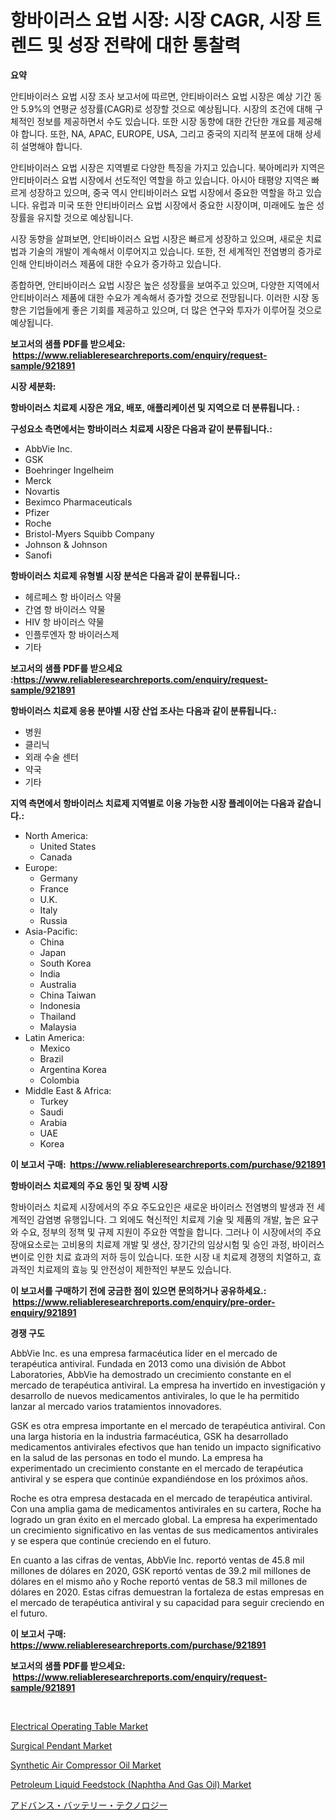 <p><h1>항바이러스 요법 시장: 시장 CAGR, 시장 트렌드 및 성장 전략에 대한 통찰력</h1></p><p><strong>요약</strong></p>
<p><p>안티바이러스 요법 시장 조사 보고서에 따르면, 안티바이러스 요법 시장은 예상 기간 동안 5.9%의 연평균 성장률(CAGR)로 성장할 것으로 예상됩니다. 시장의 조건에 대해 구체적인 정보를 제공하면서 수도 있습니다. 또한 시장 동향에 대한 간단한 개요를 제공해야 합니다. 또한, NA, APAC, EUROPE, USA, 그리고 중국의 지리적 분포에 대해 상세히 설명해야 합니다. </p><p>안티바이러스 요법 시장은 지역별로 다양한 특징을 가지고 있습니다. 북아메리카 지역은 안티바이러스 요법 시장에서 선도적인 역할을 하고 있습니다. 아시아 태평양 지역은 빠르게 성장하고 있으며, 중국 역시 안티바이러스 요법 시장에서 중요한 역할을 하고 있습니다. 유럽과 미국 또한 안티바이러스 요법 시장에서 중요한 시장이며, 미래에도 높은 성장률을 유지할 것으로 예상됩니다.</p><p>시장 동향을 살펴보면, 안티바이러스 요법 시장은 빠르게 성장하고 있으며, 새로운 치료법과 기술의 개발이 계속해서 이루어지고 있습니다. 또한, 전 세계적인 전염병의 증가로 인해 안티바이러스 제품에 대한 수요가 증가하고 있습니다.</p><p>종합하면, 안티바이러스 요법 시장은 높은 성장률을 보여주고 있으며, 다양한 지역에서 안티바이러스 제품에 대한 수요가 계속해서 증가할 것으로 전망됩니다. 이러한 시장 동향은 기업들에게 좋은 기회를 제공하고 있으며, 더 많은 연구와 투자가 이루어질 것으로 예상됩니다.</p></p>
<p><strong>보고서의 샘플 PDF를 받으세요: &nbsp;<a href="https://www.reliableresearchreports.com/enquiry/request-sample/921891">https://www.reliableresearchreports.com/enquiry/request-sample/921891</a></strong></p>
<p><strong>시장 세분화:</strong></p>
<p><strong> 항바이러스 치료제 시장은 개요, 배포, 애플리케이션 및 지역으로 더 분류됩니다. :</strong></p>
<p><strong>구성요소 측면에서는 항바이러스 치료제 시장은 다음과 같이 분류됩니다.:</strong></p>
<p><ul><li>AbbVie Inc.</li><li>GSK</li><li>Boehringer Ingelheim</li><li>Merck</li><li>Novartis</li><li>Beximco Pharmaceuticals</li><li>Pfizer</li><li>Roche</li><li>Bristol-Myers Squibb Company</li><li>Johnson & Johnson</li><li>Sanofi</li></ul></p>
<p><strong> 항바이러스 치료제 유형별 시장 분석은 다음과 같이 분류됩니다.:</strong></p>
<p><ul><li>헤르페스 항 바이러스 약물</li><li>간염 항 바이러스 약물</li><li>HIV 항 바이러스 약물</li><li>인플루엔자 항 바이러스제</li><li>기타</li></ul></p>
<p><strong>보고서의 샘플 PDF를 받으세요 :<a href="https://www.reliableresearchreports.com/enquiry/request-sample/921891">https://www.reliableresearchreports.com/enquiry/request-sample/921891</a></strong></p>
<p><strong> 항바이러스 치료제 응용 분야별 시장 산업 조사는 다음과 같이 분류됩니다.:</strong></p>
<p><ul><li>병원</li><li>클리닉</li><li>외래 수술 센터</li><li>약국</li><li>기타</li></ul></p>
<p><strong>지역 측면에서 항바이러스 치료제 지역별로 이용 가능한 시장 플레이어는 다음과 같습니다.:</strong></p>
<p><ul>
    <li>
        North America:
        <ul>
            <li>United States</li>
            <li>Canada</li>
        </ul>
    </li>
    <li>
        Europe:
        <ul>
            <li>Germany</li>
            <li>France</li>
            <li>U.K.</li>
            <li>Italy</li>
            <li>Russia</li>
        </ul>
    </li>
    <li>
        Asia-Pacific:
        <ul>
            <li>China</li>
            <li>Japan</li>
            <li>South Korea</li>
            <li>India</li>
            <li>Australia</li>
            <li>China Taiwan</li>
            <li>Indonesia</li>
            <li>Thailand</li>
            <li>Malaysia</li>
        </ul>
    </li>
    <li>
        Latin America:
        <ul>
            <li>Mexico</li>
            <li>Brazil</li>
            <li>Argentina Korea</li>
            <li>Colombia</li>
        </ul>
    </li>
    <li>
        Middle East & Africa:
        <ul>
            <li>Turkey</li>
            <li>Saudi</li>
            <li>Arabia</li>
            <li>UAE</li>
            <li>Korea</li>
        </ul>
    </li>
    </ul></p>
<p><strong>이 보고서 구매: &nbsp;<a href="https://www.reliableresearchreports.com/purchase/921891">https://www.reliableresearchreports.com/purchase/921891</a></strong></p>
<p><strong>항바이러스 치료제의 주요 동인 및 장벽 시장</strong></p>
<p><p>항바이러스 치료제 시장에서의 주요 주도요인은 새로운 바이러스 전염병의 발생과 전 세계적인 감염병 유행입니다. 그 외에도 혁신적인 치료제 기술 및 제품의 개발, 높은 요구와 수요, 정부의 정책 및 규제 지원이 주요한 역할을 합니다. 그러나 이 시장에서의 주요 장애요소로는 고비용의 치료제 개발 및 생산, 장기간의 임상시험 및 승인 과정, 바이러스 변이로 인한 치료 효과의 저하 등이 있습니다. 또한 시장 내 치료제 경쟁의 치열하고, 효과적인 치료제의 효능 및 안전성이 제한적인 부분도 있습니다.</p></p>
<p><strong>이 보고서를 구매하기 전에 궁금한 점이 있으면 문의하거나 공유하세요.: &nbsp;<a href="https://www.reliableresearchreports.com/enquiry/pre-order-enquiry/921891">https://www.reliableresearchreports.com/enquiry/pre-order-enquiry/921891</a></strong></p>
<p><strong>경쟁 구도</strong></p>
<p><p>AbbVie Inc. es una empresa farmacéutica líder en el mercado de terapéutica antiviral. Fundada en 2013 como una división de Abbot Laboratories, AbbVie ha demostrado un crecimiento constante en el mercado de terapéutica antiviral. La empresa ha invertido en investigación y desarrollo de nuevos medicamentos antivirales, lo que le ha permitido lanzar al mercado varios tratamientos innovadores.</p><p>GSK es otra empresa importante en el mercado de terapéutica antiviral. Con una larga historia en la industria farmacéutica, GSK ha desarrollado medicamentos antivirales efectivos que han tenido un impacto significativo en la salud de las personas en todo el mundo. La empresa ha experimentado un crecimiento constante en el mercado de terapéutica antiviral y se espera que continúe expandiéndose en los próximos años.</p><p>Roche es otra empresa destacada en el mercado de terapéutica antiviral. Con una amplia gama de medicamentos antivirales en su cartera, Roche ha logrado un gran éxito en el mercado global. La empresa ha experimentado un crecimiento significativo en las ventas de sus medicamentos antivirales y se espera que continúe creciendo en el futuro.</p><p>En cuanto a las cifras de ventas, AbbVie Inc. reportó ventas de 45.8 mil millones de dólares en 2020, GSK reportó ventas de 39.2 mil millones de dólares en el mismo año y Roche reportó ventas de 58.3 mil millones de dólares en 2020. Estas cifras demuestran la fortaleza de estas empresas en el mercado de terapéutica antiviral y su capacidad para seguir creciendo en el futuro.</p></p>
<p><strong>이 보고서 구매: &nbsp; <a href="https://www.reliableresearchreports.com/purchase/921891">https://www.reliableresearchreports.com/purchase/921891</a></strong></p>
<p><strong>보고서의 샘플 PDF를 받으세요: &nbsp;<a href="https://www.reliableresearchreports.com/enquiry/request-sample/921891">https://www.reliableresearchreports.com/enquiry/request-sample/921891</a></strong><strong></strong></p>
<p>&nbsp;</p>
<p><p><a href="https://issuu.com/reportprime-2/docs/electrical-operating-table-market-size-2030.pptx">Electrical Operating Table Market</a></p><p><a href="https://issuu.com/reportprime-2/docs/surgical-pendant-market-size-2030.pptx">Surgical Pendant Market</a></p><p><a href="https://github.com/brentleyjimmiealvaradoz4l1rea/Market-Research-Report-List-1/blob/main/synthetic-air-compressor-oil-market.md">Synthetic Air Compressor Oil Market</a></p><p><a href="https://github.com/eeaveuhhh/Market-Research-Report-List-1/blob/main/petroleum-liquid-feedstock-naphtha-and-gas-oil-market.md">Petroleum Liquid Feedstock (Naphtha And Gas Oil) Market</a></p><p><a href="https://github.com/lababdou/Market-Research-Report-List-2/blob/main/2736902182378.md">アドバンス・バッテリー・テクノロジー</a></p></p>